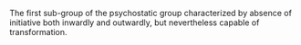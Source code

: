 The first sub-group of the psychostatic group characterized by absence of initiative both inwardly and outwardly, but nevertheless capable of transformation.
